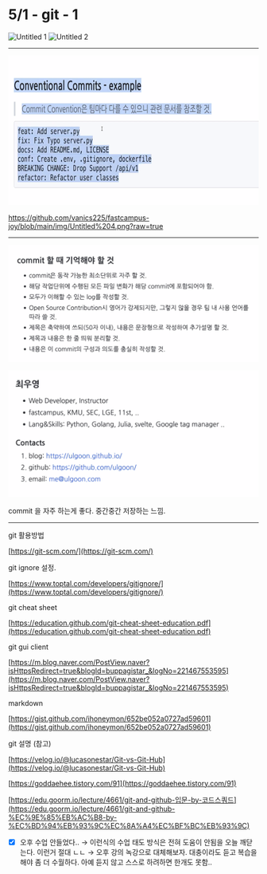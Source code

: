 # 5/1 - git - 1

<!-- ![Untitled](5%201%20-%20git%20-%201%20a8323bd3ec4f4378a5cd98cb9dd1e214/Untitled.png) -->
<img width="700" height="300" alt="Untitled 1" src="https://github.com/vanics225/fastcampus-joy/assets/174995648/d61570af-b00e-45e8-aa7b-890634e3cd37">

<!-- ![Untitled](5%201%20-%20git%20-%201%20a8323bd3ec4f4378a5cd98cb9dd1e214/Untitled%201.png) -->
<img width="700" height="300" alt="Untitled 2" src="https://github.com/vanics225/fastcampus-joy/assets/174995648/07d821be-29c1-4986-a7a1-1ae1bec61e9c">

---

<!-- ![Untitled](5%201%20-%20git%20-%201%20a8323bd3ec4f4378a5cd98cb9dd1e214/Untitled%202.png) -->
<img width="700" height="300" alt="Untitled 2" src="https://github.com/vanics225/fastcampus-joy/blob/main/img/Untitled%203.png?raw=true">

<!-- ![Untitled](5%201%20-%20git%20-%201%20a8323bd3ec4f4378a5cd98cb9dd1e214/Untitled%203.png) -->
https://github.com/vanics225/fastcampus-joy/blob/main/img/Untitled%204.png?raw=true

---

![img4](https://github.com/vanics225/fastcampus-joy/blob/main/img/Untitled%204.png?raw=true)

<img src=".\img\Untitled.png">

commit 을 자주 하는게 좋다. 중간중간 저장하는 느낌.

---

git 활용방법

[https://git-scm.com/](https://git-scm.com/)

git ignore 설정.

[https://www.toptal.com/developers/gitignore/](https://www.toptal.com/developers/gitignore/)

git cheat sheet

[https://education.github.com/git-cheat-sheet-education.pdf](https://education.github.com/git-cheat-sheet-education.pdf)

git gui client

[https://m.blog.naver.com/PostView.naver?isHttpsRedirect=true&blogId=buppagistar_&logNo=221467553595](https://m.blog.naver.com/PostView.naver?isHttpsRedirect=true&blogId=buppagistar_&logNo=221467553595)

markdown

[https://gist.github.com/ihoneymon/652be052a0727ad59601](https://gist.github.com/ihoneymon/652be052a0727ad59601)

git 설명 (참고)

[https://velog.io/@lucasonestar/Git-vs-Git-Hub](https://velog.io/@lucasonestar/Git-vs-Git-Hub)

[https://goddaehee.tistory.com/91](https://goddaehee.tistory.com/91)

[https://edu.goorm.io/lecture/4661/git-and-github-입문-by-코드스쿼드](https://edu.goorm.io/lecture/4661/git-and-github-%EC%9E%85%EB%AC%B8-by-%EC%BD%94%EB%93%9C%EC%8A%A4%EC%BF%BC%EB%93%9C)

- [x]  오후 수업 안들었다.. → 이런식의 수업 태도 방식은 전혀 도움이 안됨을 오늘 깨닫는다.
이런거 절대 ㄴㄴ → 오후 강의 녹강으로 대체해보자.
대충이라도 듣고 복습을 해야 좀 더 수월하다. 아예 듣지 않고 스스로 하려하면 한개도 못함..